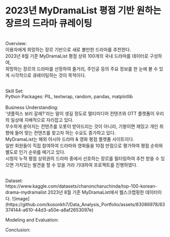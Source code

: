 
# 2023년 MyDramaList 평점 기반 원하는 장르의 드라마 큐레이팅
<br>
Overview: <br>
이용자에게 희망하는 장르 기반으로 새로 볼만한 드라마를 추천한다.<br>
2023년 8월 기준 MyDramaList 평점 상위 100개의 국내 드라마를 데이터로 구성하여,<br>
희망하는 장르의 드라마를 선정하여 줄거리, 주인공 등의 주요 정보를 한 눈에 볼 수 있게 시각적으로 큐레이팅하는 것이 목적이다.<br>
<br>

Skill Set:<br>
  Python Packages: PIL, textwrap, random, pandas, matplotlib<br>
<br>
Business Understanding:<br>
'넷플릭스 보러 갈래?'라는 말이 생길 정도로 멀티미디어 컨텐츠와 OTT 플랫폼이 우리의 일상에 지배적으로 자리잡고 있다.<br>
무수하게 쏟아지는 컨텐츠를 오롯이 받아드리는 것이 아니라, 기왕이면 재밌고 개인 취향에 들어 맞는 컨텐츠를 찾고자 하는 수요도 증가하고 있다.<br>
MyDramaList는 해외 아시아 드라마 & 영화 평점 플랫폼 사이트이다.<br>
일반 회원들이 직접 참여하여 드라마와 영화들을 10점 만점으로 평가하여 평점 순위와 별도로 인기 순위를 매기고 있다.<br>
시청자 누적 평점 상위권의 드라마 중에서 선호하는 장르를 필터링하여 추천 받을 수 있으면 가치있는 발견을 할 수 있을 거라 기대하여 프로젝트를 진행하였다.<br>

<br>
Dataset:<br>
https://www.kaggle.com/datasets/chanoncharuchinda/top-100-korean-drama-mydramalist
2023년 8월 기준 MyDramaList에서 웹스크랩핑한 데이터이다. 
![image](https://github.com/kosonkh7/Data_Analysis_Portfolio/assets/83086978/83374144-a610-44d3-a50e-a8af2653097e)


Modeling and Evaluation:
<br>

Conclusion:
<br>

